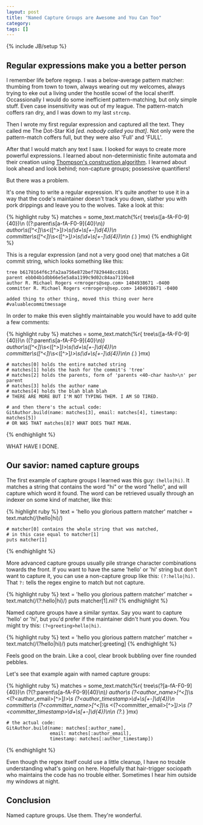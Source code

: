 ```yaml
---
layout: post
title: "Named Capture Groups are Awesome and You Can Too"
category: 
tags: []
---
```

{% include JB/setup %}

## Regular expressions make you a better person

I remember life before regexp. I was a below-average pattern matcher: thumbing from town to town, always wearing out my welcomes, always trying to eke out a living under the hostile scowl of the local sheriff. Occassionally I would do some inefficient pattern-matching, but only simple stuff. Even case insensitivity was out of my league. The pattern-match coffers ran dry, and I was down to my last `strcmp`.

Then I wrote my first regular expression and captured all the text. They called me The Dot-Star Kid _[ed. nobody called you that]_. Not only were the pattern-match coffers full, but they were also 'Full' and 'FULL'.

After that I would match any text I saw. I looked for ways to create more powerful expressions. I learned about non-deterministic finite automata and their creation using [Thompson's construction algorithm](http://en.wikipedia.org/wiki/Thompson%27s_construction_algorithm). I learned about look ahead and look behind; non-capture groups; possessive quantifiers!

But there was a problem.

It's one thing to write a regular expression. It's quite another to use it in a way that the code's maintainer doesn't track you down, slather you with pork drippings and leave you to the wolves. Take a look at this:

{% highlight ruby %}
matches = some_text.match(%r{
    tree\s([a-fA-F0-9]{40})\n
    ((?:parent\s[a-fA-F0-9]{40}\n)*)
    author\s([^<]*)\s<([^>]*)>\s(\d+\s[+-]\d{4})\n
    committer\s([^<]*)\s<([^>]*)>\s(\d+\s[+-]\d{4})\n\n
    (.*)
}mx)
{% endhighlight %}

This is a regular expression (and not a very good one) that matches a Git commit string, which looks something like this:

    tree b6178164f6c3fa2aa756e872bef7829448cc8161
    parent ebb04b1dbb66e5e5a8a1199c9d02c84aa7119be8
    author R. Michael Rogers <rmrogers@sep.com> 1404938671 -0400
    committer R. Michael Rogers <rmrogers@sep.com> 1404938671 -0400

    added thing to other thing, moved this thing over here #valuablecommitmessage

In order to make this even slightly maintainable you would have to add quite a few comments:

{% highlight ruby %}
    matches = some_text.match(%r{
        tree\s([a-fA-F0-9]{40})\n
        ((?:parent\s[a-fA-F0-9]{40}\n)*)
        author\s([^<]*)\s<([^>]*)>\s(\d+\s[+-]\d{4})\n
        committer\s([^<]*)\s<([^>]*)>\s(\d+\s[+-]\d{4})\n\n
        (.*)
    }mx)

    # matches[0] holds the entire matched string
    # matches[1] holds the hash for the commit's 'tree'
    # matches[2] holds the parents, form of 'parents <40-char hash>\n' per parent
    # matches[3] holds the author name
    # matches[4] holds the blah blah blah
    # THERE ARE MORE BUT I'M NOT TYPING THEM. I AM SO TIRED.

    # and then there's the actual code:
    GitAuthor.build(name: matches[3], email: matches[4], timestamp: matches[5])
    # OR WAS THAT matches[8]? WHAT DOES THAT MEAN.
{% endhighlight %}

WHAT HAVE I DONE.

## Our savior: named capture groups

The first example of capture groups I learned was this guy: `(hello|hi)`. It matches a string that contains the word "hi" or the word "hello", and will capture which word it found. The word can be retrieved usually through an indexer on some kind of matcher, like this:

{% highlight ruby %}
    text = 'hello you glorious pattern matcher'
    matcher = text.match(/(hello|hi)/)

    # matcher[0] contains the whole string that was matched,
    # in this case equal to matcher[1]
    puts matcher[1]
{% endhighlight %}

More advanced capture groups usually pile strange character combinations towards the front. If you want to have the same 'hello' or 'hi' string but don't want to capture it, you can use a non-capture group like this: `(?:hello|hi)`. That `?:` tells the regex engine to match but not capture.

{% highlight ruby %}
    text = 'hello you glorious pattern matcher'
    matcher = text.match(/(?:hello|hi)/)
    puts matcher[1].nil?
{% endhighlight %}

Named capture groups have a similar syntax. Say you want to capture 'hello' or 'hi', but you'd prefer if the maintainer didn't hunt you down. You might try this: `(?<greeting>hello|hi)`. 

{% highlight ruby %}
    text = 'hello you glorious pattern matcher'
    matcher = text.match(/(?<greeting>hello|hi)/)
    puts matcher[:greeting]
{% endhighlight %}

Feels good on the brain. Like a cool, clear brook bubbling over fine rounded pebbles.

Let's see that example again with named capture groups:

{% highlight ruby %}
    matches = some_text.match(%r{
        tree\s(?<tree>[a-fA-F0-9]{40})\n
        (?<parents>(?:parent\s[a-fA-F0-9]{40}\n)*)
        author\s
            (?<author_name>[^<]*)\s
            <(?<author_email>[^>]*)>\s
            (?<author_timestamp>\d+\s[+-]\d{4})\n
        committer\s
            (?<committer_name>[^<]*)\s
            <(?<committer_email>[^>]*)>\s
            (?<committer_timestamp>\d+\s[+-]\d{4})\n\n
        (?<comment>.*)
    }mx)

    # the actual code:
    GitAuthor.build(name: matches[:author_name],
                    email: matches[:author_email],
                    timestamp: matches[:author_timestamp])
{% endhighlight %}

Even though the regex itself could use a little cleanup, I have no trouble understanding what's going on here. Hopefully that hair-trigger sociopath who maintains the code has no trouble either. Sometimes I hear him outside my windows at night.

## Conclusion

Named capture groups. Use them. They're wonderful.
